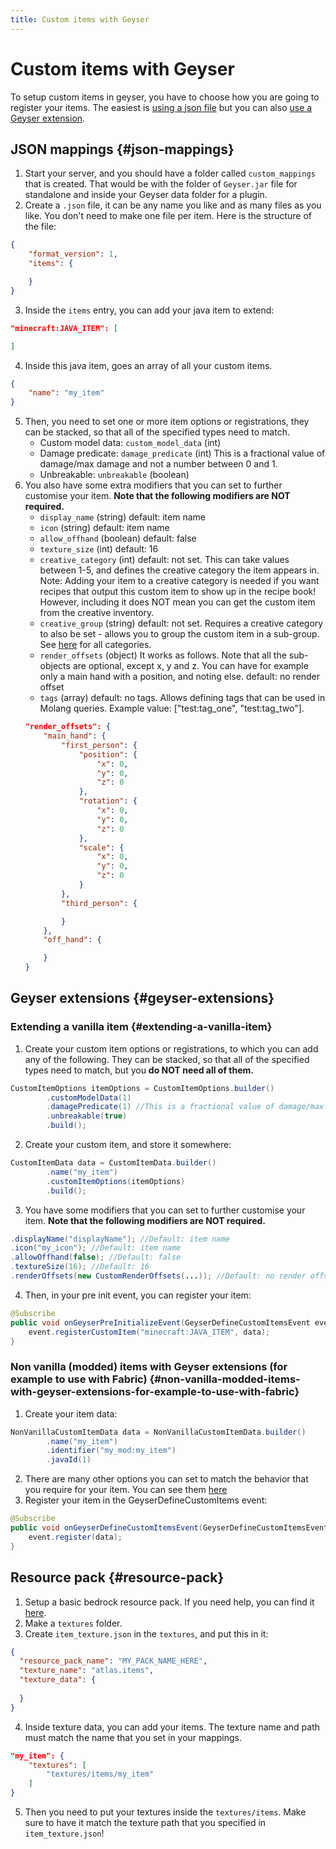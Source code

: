 ```yaml
---
title: Custom items with Geyser
---
```


# Custom items with Geyser

To setup custom items in geyser, you have to choose how you are going to register your items. The easiest is [using a json file](#json-mappings) but you can also [use a Geyser extension](#geyser-extensions).

## JSON mappings {#json-mappings}

1. Start your server, and you should have a folder called `custom_mappings` that is created. That would be with the folder of `Geyser.jar` file for standalone and inside your Geyser data folder for a plugin.
2. Create a `.json` file, it can be any name you like and as many files as you like. You don't need to make one file per item. Here is the structure of the file:
```json
{
    "format_version": 1,
    "items": {

    }
}
```
3. Inside the `items` entry, you can add your java item to extend:

```json
"minecraft:JAVA_ITEM": [

]
```
4. Inside this java item, goes an array of all your custom items.

```json
{
    "name": "my_item"
}
```
5. Then, you need to set one or more item options or registrations, they can be stacked, so that all of the specified types need to match.
    * Custom model data: `custom_model_data` (int)
    * Damage predicate: `damage_predicate` (int) This is a fractional value of damage/max damage and not a number between 0 and 1.
    * Unbreakable: `unbreakable` (boolean)
6. You also have some extra modifiers that you can set to further customise your item. **Note that the following modifiers are NOT required.**
    * `display_name` (string) default: item name
    * `icon` (string) default: item name
    * `allow_offhand` (boolean) default: false
    * `texture_size` (int) default: 16
    * `creative_category` (int) default: not set. This can take values between 1-5, and defines the creative category the item appears in. Note: Adding your item to a creative category is needed if you want recipes that output this custom item to show up in the recipe book! However, including it does NOT mean you can get the custom item from the creative inventory.
    * `creative_group` (string) default: not set. Requires a creative category to also be set - allows you to group the custom item in a sub-group. See [here](https://wiki.bedrock.dev/documentation/creative-categories.html#list-of-categories) for all categories.
    * `render_offsets` (object) It works as follows. Note that all the sub-objects are optional, except x, y and z. You can have for example only a main hand with a position, and noting else. default: no render offset
    * `tags` (array) default: no tags. Allows defining tags that can be used in Molang queries. Example value: ["test:tag_one", "test:tag_two"].
    ```json
    "render_offsets": {
        "main_hand": {
            "first_person": {
                "position": {
                    "x": 0,
                    "y": 0,
                    "z": 0
                },
                "rotation": {
                    "x": 0,
                    "y": 0,
                    "z": 0
                },
                "scale": {
                    "x": 0,
                    "y": 0,
                    "z": 0
                }
            },
            "third_person": {

            }
        },
        "off_hand": {

        }
    }
    ```

## Geyser extensions {#geyser-extensions}

### Extending a vanilla item {#extending-a-vanilla-item}

1. Create your custom item options or registrations, to which you can add any of the following. They can be stacked, so that all of the specified types need to match, but you **do NOT need all of them.**
```java
CustomItemOptions itemOptions = CustomItemOptions.builder()
        .customModelData(1)
        .damagePredicate(1) //This is a fractional value of damage/max damage and not a number between 0 and 1.
        .unbreakable(true)
        .build();
```
2. Create your custom item, and store it somewhere:
```java
CustomItemData data = CustomItemData.builder()
        .name("my_item")
        .customItemOptions(itemOptions)
        .build();
```
3. You have some modifiers that you can set to further customise your item. **Note that the following modifiers are NOT required.**
```java
.displayName("displayName"); //Default: item name
.icon("my_icon"); //Default: item name
.allowOffhand(false); //Default: false
.textureSize(16); //Default: 16
.renderOffsets(new CustomRenderOffsets(...)); //Default: no render offset
```
4. Then, in your pre init event, you can register your item:
```java
@Subscribe
public void onGeyserPreInitializeEvent(GeyserDefineCustomItemsEvent event) {
    event.registerCustomItem("minecraft:JAVA_ITEM", data);
}
```

### Non vanilla (modded) items with Geyser extensions (for example to use with Fabric) {#non-vanilla-modded-items-with-geyser-extensions-for-example-to-use-with-fabric}

1. Create your item data:
```java
NonVanillaCustomItemData data = NonVanillaCustomItemData.builder()
        .name("my_item")
        .identifier("my_mod:my_item")
        .javaId(1)
```
2. There are many other options you can set to match the behavior that you require for your item. You can see them [here](https://github.com/GeyserMC/Geyser/blob/master/api/src/main/java/org/geysermc/geyser/api/item/custom/NonVanillaCustomItemData.java)
3. Register your item in the GeyserDefineCustomItems event:
```java
@Subscribe
public void onGeyserDefineCustomItemsEvent(GeyserDefineCustomItemsEvent event) {
    event.register(data);
}
```

## Resource pack {#resource-pack}

1. Setup a basic bedrock resource pack. If you need help, you can find it [here](https://wiki.bedrock.dev/guide/project-setup.html#rp-manifest).
2. Make a `textures` folder.
3. Create `item_texture.json` in the `textures`, and put this in it:

```json
{
  "resource_pack_name": "MY_PACK_NAME_HERE",
  "texture_name": "atlas.items",
  "texture_data": {
    
  }
}
```
4. Inside texture data, you can add your items. The texture name and path must match the name that you set in your mappings.

```json
"my_item": {
    "textures": [
        "textures/items/my_item"
    ]
}
```
5. Then you need to put your textures inside the `textures/items`. Make sure to have it match the texture path that you specified in `item_texture.json`!
